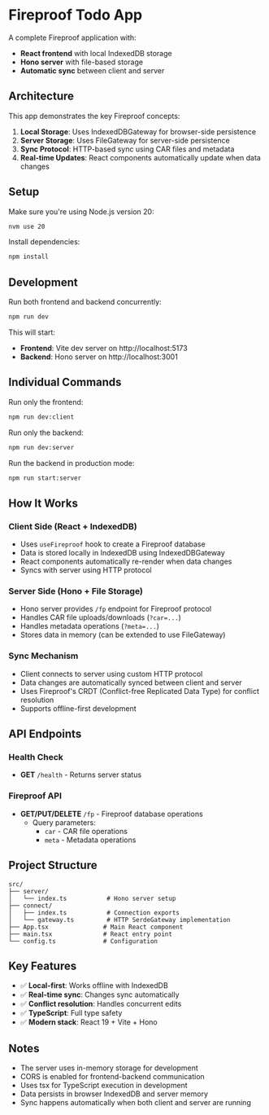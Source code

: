 # Fireproof Todo App

A complete Fireproof application with:
- **React frontend** with local IndexedDB storage
- **Hono server** with file-based storage
- **Automatic sync** between client and server

## Architecture

This app demonstrates the key Fireproof concepts:

1. **Local Storage**: Uses IndexedDBGateway for browser-side persistence
2. **Server Storage**: Uses FileGateway for server-side persistence  
3. **Sync Protocol**: HTTP-based sync using CAR files and metadata
4. **Real-time Updates**: React components automatically update when data changes

## Setup

Make sure you're using Node.js version 20:

```bash
nvm use 20
```

Install dependencies:

```bash
npm install
```

## Development

Run both frontend and backend concurrently:

```bash
npm run dev
```

This will start:
- **Frontend**: Vite dev server on http://localhost:5173
- **Backend**: Hono server on http://localhost:3001

## Individual Commands

Run only the frontend:
```bash
npm run dev:client
```

Run only the backend:
```bash
npm run dev:server
```

Run the backend in production mode:
```bash
npm run start:server
```

## How It Works

### Client Side (React + IndexedDB)
- Uses `useFireproof` hook to create a Fireproof database
- Data is stored locally in IndexedDB using IndexedDBGateway
- React components automatically re-render when data changes
- Syncs with server using HTTP protocol

### Server Side (Hono + File Storage)
- Hono server provides `/fp` endpoint for Fireproof protocol
- Handles CAR file uploads/downloads (`?car=...`)
- Handles metadata operations (`?meta=...`)
- Stores data in memory (can be extended to use FileGateway)

### Sync Mechanism
- Client connects to server using custom HTTP protocol
- Data changes are automatically synced between client and server
- Uses Fireproof's CRDT (Conflict-free Replicated Data Type) for conflict resolution
- Supports offline-first development

## API Endpoints

### Health Check
- **GET** `/health` - Returns server status

### Fireproof API
- **GET/PUT/DELETE** `/fp` - Fireproof database operations
  - Query parameters:
    - `car` - CAR file operations
    - `meta` - Metadata operations

## Project Structure

```
src/
├── server/
│   └── index.ts           # Hono server setup
├── connect/
│   ├── index.ts           # Connection exports
│   └── gateway.ts         # HTTP SerdeGateway implementation
├── App.tsx               # Main React component
├── main.tsx              # React entry point
└── config.ts             # Configuration
```

## Key Features

- ✅ **Local-first**: Works offline with IndexedDB
- ✅ **Real-time sync**: Changes sync automatically
- ✅ **Conflict resolution**: Handles concurrent edits
- ✅ **TypeScript**: Full type safety
- ✅ **Modern stack**: React 19 + Vite + Hono

## Notes

- The server uses in-memory storage for development
- CORS is enabled for frontend-backend communication
- Uses tsx for TypeScript execution in development
- Data persists in browser IndexedDB and server memory
- Sync happens automatically when both client and server are running
